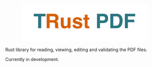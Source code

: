 <div align="center">
  <img src="assets/trust-pdf-logo.png" alt="TRust PDF Logo" width="400">
</div>

Rust library for reading, viewing, editing and validating the PDF files.

Currently in development.
